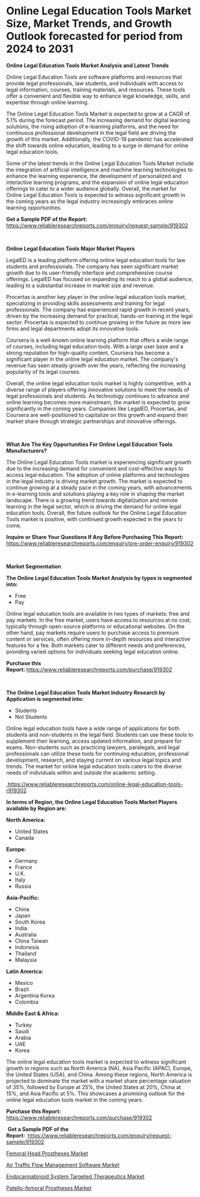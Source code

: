 <p><h1>Online Legal Education Tools Market Size, Market Trends, and Growth Outlook forecasted for period from 2024 to 2031</h1></p><p><strong>Online Legal Education Tools Market Analysis and Latest Trends</strong></p>
<p><p>Online Legal Education Tools are software platforms and resources that provide legal professionals, law students, and individuals with access to legal information, courses, training materials, and resources. These tools offer a convenient and flexible way to enhance legal knowledge, skills, and expertise through online learning.</p><p>The Online Legal Education Tools Market is expected to grow at a CAGR of 5.1% during the forecast period. The increasing demand for digital learning solutions, the rising adoption of e-learning platforms, and the need for continuous professional development in the legal field are driving the growth of this market. Additionally, the COVID-19 pandemic has accelerated the shift towards online education, leading to a surge in demand for online legal education tools.</p><p>Some of the latest trends in the Online Legal Education Tools Market include the integration of artificial intelligence and machine learning technologies to enhance the learning experience, the development of personalized and interactive learning programs, and the expansion of online legal education offerings to cater to a wider audience globally. Overall, the market for Online Legal Education Tools is expected to witness significant growth in the coming years as the legal industry increasingly embraces online learning opportunities.</p></p>
<p><strong>Get a Sample PDF of the Report:&nbsp;</strong> <a href="https://www.reliableresearchreports.com/enquiry/request-sample/919302">https://www.reliableresearchreports.com/enquiry/request-sample/919302</a></p>
<p>&nbsp;</p>
<p><strong>Online Legal Education Tools Major Market Players</strong></p>
<p><p>LegalED is a leading platform offering online legal education tools for law students and professionals. The company has seen significant market growth due to its user-friendly interface and comprehensive course offerings. LegalED has focused on expanding its reach to a global audience, leading to a substantial increase in market size and revenue.</p><p>Procertas is another key player in the online legal education tools market, specializing in providing skills assessments and training for legal professionals. The company has experienced rapid growth in recent years, driven by the increasing demand for practical, hands-on training in the legal sector. Procertas is expected to continue growing in the future as more law firms and legal departments adopt its innovative tools.</p><p>Coursera is a well-known online learning platform that offers a wide range of courses, including legal education tools. With a large user base and a strong reputation for high-quality content, Coursera has become a significant player in the online legal education market. The company's revenue has seen steady growth over the years, reflecting the increasing popularity of its legal courses.</p><p>Overall, the online legal education tools market is highly competitive, with a diverse range of players offering innovative solutions to meet the needs of legal professionals and students. As technology continues to advance and online learning becomes more mainstream, the market is expected to grow significantly in the coming years. Companies like LegalED, Procertas, and Coursera are well-positioned to capitalize on this growth and expand their market share through strategic partnerships and innovative offerings.</p></p>
<p>&nbsp;</p>
<p><strong>What Are The Key Opportunities For Online Legal Education Tools Manufacturers?</strong></p>
<p><p>The Online Legal Education Tools market is experiencing significant growth due to the increasing demand for convenient and cost-effective ways to access legal education. The adoption of online platforms and technologies in the legal industry is driving market growth. The market is expected to continue growing at a steady pace in the coming years, with advancements in e-learning tools and solutions playing a key role in shaping the market landscape. There is a growing trend towards digitalization and remote learning in the legal sector, which is driving the demand for online legal education tools. Overall, the future outlook for the Online Legal Education Tools market is positive, with continued growth expected in the years to come.</p></p>
<p><strong>Inquire or Share Your Questions If Any Before Purchasing This Report:</strong> <a href="https://www.reliableresearchreports.com/enquiry/pre-order-enquiry/919302">https://www.reliableresearchreports.com/enquiry/pre-order-enquiry/919302</a></p>
<p>&nbsp;</p>
<p><strong>Market Segmentation</strong></p>
<p><strong>The Online Legal Education Tools Market Analysis by types is segmented into:</strong></p>
<p><ul><li>Free</li><li>Pay</li></ul></p>
<p><p>Online legal education tools are available in two types of markets: free and pay markets. In the free market, users have access to resources at no cost, typically through open-source platforms or educational websites. On the other hand, pay markets require users to purchase access to premium content or services, often offering more in-depth resources and interactive features for a fee. Both markets cater to different needs and preferences, providing varied options for individuals seeking legal education online.</p></p>
<p><strong>Purchase this Report:&nbsp;</strong><a href="https://www.reliableresearchreports.com/purchase/919302">https://www.reliableresearchreports.com/purchase/919302</a></p>
<p>&nbsp;</p>
<p><strong>The Online Legal Education Tools Market Industry Research by Application is segmented into:</strong></p>
<p><ul><li>Students</li><li>Not Students</li></ul></p>
<p><p>Online legal education tools have a wide range of applications for both students and non-students in the legal field. Students can use these tools to supplement their learning, access updated information, and prepare for exams. Non-students such as practicing lawyers, paralegals, and legal professionals can utilize these tools for continuing education, professional development, research, and staying current on various legal topics and trends. The market for online legal education tools caters to the diverse needs of individuals within and outside the academic setting.</p></p>
<p><a href="https://www.reliableresearchreports.com/online-legal-education-tools-r919302">&nbsp;https://www.reliableresearchreports.com/online-legal-education-tools-r919302</a></p>
<p><strong>In terms of Region, the Online Legal Education Tools Market Players available by Region are:</strong></p>
<p>
    <p> <strong> North America: </strong>
        <ul>
            <li>United States</li>
            <li>Canada</li>
        </ul>
        </p> 
    <p> <strong> Europe: </strong>
        <ul>
            <li>Germany</li>
            <li>France</li>
            <li>U.K.</li>
            <li>Italy</li>
            <li>Russia</li>
        </ul>
        </p> 
    <p> <strong> Asia-Pacific: </strong>
        <ul>
            <li>China</li>
            <li>Japan</li>
            <li>South Korea</li>
            <li>India</li>
            <li>Australia</li>
            <li>China Taiwan</li>
            <li>Indonesia</li>
            <li>Thailand</li>
            <li>Malaysia</li>
        </ul>
        </p> 
    <p> <strong> Latin America: </strong>
        <ul>
            <li>Mexico</li>
            <li>Brazil</li>
            <li>Argentina Korea</li>
            <li>Colombia</li>
        </ul>
        </p> 
    <p> <strong> Middle East & Africa: </strong>
        <ul>
            <li>Turkey</li>
            <li>Saudi</li>
            <li>Arabia</li>
            <li>UAE</li>
            <li>Korea</li>
        </ul>
    </p>
    </p>
<p><p>The online legal education tools market is expected to witness significant growth in regions such as North America (NA), Asia Pacific (APAC), Europe, the United States (USA), and China. Among these regions, North America is projected to dominate the market with a market share percentage valuation of 35%, followed by Europe at 25%, the United States at 20%, China at 15%, and Asia Pacific at 5%. This showcases a promising outlook for the online legal education tools market in the coming years.</p></p>
<p><strong>Purchase this Report: </strong><a href="https://www.reliableresearchreports.com/purchase/919302">https://www.reliableresearchreports.com/purchase/919302</a></p>
<p>&nbsp;<strong>Get a Sample PDF of the Report:&nbsp;&nbsp;</strong><a href="https://www.reliableresearchreports.com/enquiry/request-sample/919302">https://www.reliableresearchreports.com/enquiry/request-sample/919302</a></p>
<p><strong></strong></p>
<p><p><a href="https://www.linkedin.com/pulse/femoral-head-prostheses-market-insight-trends-growth-forecasted-puwee?trackingId=%2BBJmMiB%2BCSl5ObItcn6Xzw%3D%3D">Femoral Head Prostheses Market</a></p><p><a href="https://github.com/LibbySpencer2018/Market-Research-Report-List-1/blob/main/air-traffic-flow-management-software-market.md">Air Traffic Flow Management Software Market</a></p><p><a href="https://github.com/ashman753/Market-Research-Report-List-1/blob/main/endocannabinoid-system-targeted-therapeutics-market.md">Endocannabinoid System Targeted Therapeutics Market</a></p><p><a href="https://www.linkedin.com/pulse/patello-femoral-prostheses-market-size-outlook-forecast-h4yac?trackingId=vEQhHRVciyxv4S03YnENjA%3D%3D">Patello-femoral Prostheses Market</a></p></p>